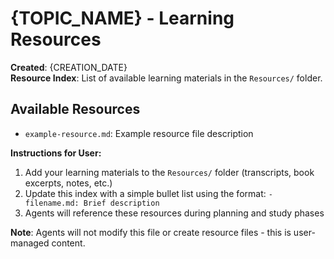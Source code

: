 # {TOPIC_NAME} - Learning Resources

**Created**: {CREATION_DATE}  
**Resource Index**: List of available learning materials in the `Resources/` folder.

## Available Resources

- `example-resource.md`: Example resource file description

**Instructions for User:**
1. Add your learning materials to the `Resources/` folder (transcripts, book excerpts, notes, etc.)
2. Update this index with a simple bullet list using the format: `- filename.md: Brief description`
3. Agents will reference these resources during planning and study phases

**Note**: Agents will not modify this file or create resource files - this is user-managed content.
